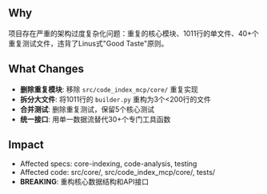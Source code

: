 ## Why
项目存在严重的架构过度复杂化问题：重复的核心模块、1011行的单文件、40+个重复测试文件，违背了Linus式"Good Taste"原则。

## What Changes
- **删除重复模块**: 移除 `src/code_index_mcp/core/` 重复实现
- **拆分大文件**: 将1011行的 `builder.py` 重构为3个<200行的文件  
- **合并测试**: 删除重复测试，保留5个核心测试
- **统一接口**: 用单一数据流替代30+个专门工具函数

## Impact
- Affected specs: core-indexing, code-analysis, testing
- Affected code: src/core/, src/code_index_mcp/core/, tests/
- **BREAKING**: 重构核心数据结构和API接口